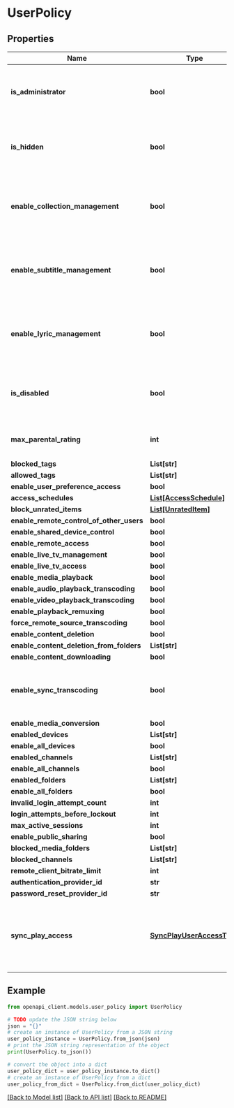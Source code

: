 # UserPolicy


## Properties

Name | Type | Description | Notes
------------ | ------------- | ------------- | -------------
**is_administrator** | **bool** | Gets or sets a value indicating whether this instance is administrator. | [optional] 
**is_hidden** | **bool** | Gets or sets a value indicating whether this instance is hidden. | [optional] 
**enable_collection_management** | **bool** | Gets or sets a value indicating whether this instance can manage collections. | [optional] [default to False]
**enable_subtitle_management** | **bool** | Gets or sets a value indicating whether this instance can manage subtitles. | [optional] [default to False]
**enable_lyric_management** | **bool** | Gets or sets a value indicating whether this user can manage lyrics. | [optional] [default to False]
**is_disabled** | **bool** | Gets or sets a value indicating whether this instance is disabled. | [optional] 
**max_parental_rating** | **int** | Gets or sets the max parental rating. | [optional] 
**blocked_tags** | **List[str]** |  | [optional] 
**allowed_tags** | **List[str]** |  | [optional] 
**enable_user_preference_access** | **bool** |  | [optional] 
**access_schedules** | [**List[AccessSchedule]**](AccessSchedule.md) |  | [optional] 
**block_unrated_items** | [**List[UnratedItem]**](UnratedItem.md) |  | [optional] 
**enable_remote_control_of_other_users** | **bool** |  | [optional] 
**enable_shared_device_control** | **bool** |  | [optional] 
**enable_remote_access** | **bool** |  | [optional] 
**enable_live_tv_management** | **bool** |  | [optional] 
**enable_live_tv_access** | **bool** |  | [optional] 
**enable_media_playback** | **bool** |  | [optional] 
**enable_audio_playback_transcoding** | **bool** |  | [optional] 
**enable_video_playback_transcoding** | **bool** |  | [optional] 
**enable_playback_remuxing** | **bool** |  | [optional] 
**force_remote_source_transcoding** | **bool** |  | [optional] 
**enable_content_deletion** | **bool** |  | [optional] 
**enable_content_deletion_from_folders** | **List[str]** |  | [optional] 
**enable_content_downloading** | **bool** |  | [optional] 
**enable_sync_transcoding** | **bool** | Gets or sets a value indicating whether [enable synchronize]. | [optional] 
**enable_media_conversion** | **bool** |  | [optional] 
**enabled_devices** | **List[str]** |  | [optional] 
**enable_all_devices** | **bool** |  | [optional] 
**enabled_channels** | **List[str]** |  | [optional] 
**enable_all_channels** | **bool** |  | [optional] 
**enabled_folders** | **List[str]** |  | [optional] 
**enable_all_folders** | **bool** |  | [optional] 
**invalid_login_attempt_count** | **int** |  | [optional] 
**login_attempts_before_lockout** | **int** |  | [optional] 
**max_active_sessions** | **int** |  | [optional] 
**enable_public_sharing** | **bool** |  | [optional] 
**blocked_media_folders** | **List[str]** |  | [optional] 
**blocked_channels** | **List[str]** |  | [optional] 
**remote_client_bitrate_limit** | **int** |  | [optional] 
**authentication_provider_id** | **str** |  | 
**password_reset_provider_id** | **str** |  | 
**sync_play_access** | [**SyncPlayUserAccessType**](SyncPlayUserAccessType.md) | Gets or sets a value indicating what SyncPlay features the user can access. | [optional] 

## Example

```python
from openapi_client.models.user_policy import UserPolicy

# TODO update the JSON string below
json = "{}"
# create an instance of UserPolicy from a JSON string
user_policy_instance = UserPolicy.from_json(json)
# print the JSON string representation of the object
print(UserPolicy.to_json())

# convert the object into a dict
user_policy_dict = user_policy_instance.to_dict()
# create an instance of UserPolicy from a dict
user_policy_from_dict = UserPolicy.from_dict(user_policy_dict)
```
[[Back to Model list]](../README.md#documentation-for-models) [[Back to API list]](../README.md#documentation-for-api-endpoints) [[Back to README]](../README.md)


